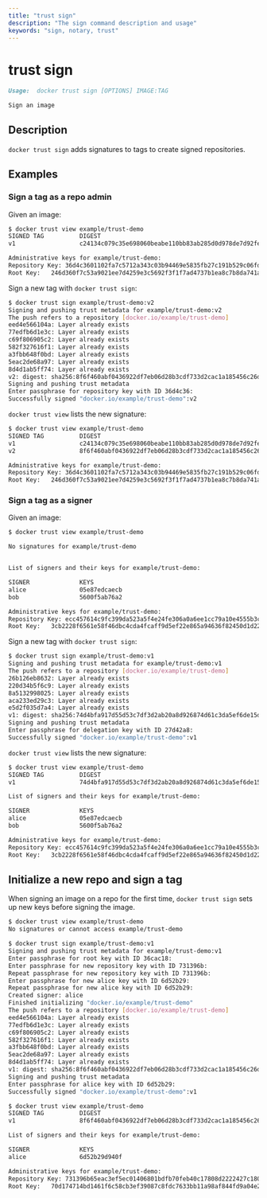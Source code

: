 ```yaml
---
title: "trust sign"
description: "The sign command description and usage"
keywords: "sign, notary, trust"
---
```


<!-- This file is maintained within the docker/cli Github
     repository at https://github.com/docker/cli/. Make all
     pull requests against that repo. If you see this file in
     another repository, consider it read-only there, as it will
     periodically be overwritten by the definitive file. Pull
     requests which include edits to this file in other repositories
     will be rejected.
-->

# trust sign

```markdown
Usage:  docker trust sign [OPTIONS] IMAGE:TAG

Sign an image

```

## Description

`docker trust sign` adds signatures to tags to create signed repositories.

## Examples

### Sign a tag as a repo admin

Given an image:

```bash
$ docker trust view example/trust-demo
SIGNED TAG          DIGEST                                                             SIGNERS
v1                  c24134c079c35e698060beabe110bb83ab285d0d978de7d92fed2c8c83570a41   (Repo Admin)

Administrative keys for example/trust-demo:
Repository Key:	36d4c3601102fa7c5712a343c03b94469e5835fb27c191b529c06fd19c14a942
Root Key:	246d360f7c53a9021ee7d4259e3c5692f3f1f7ad4737b1ea8c7b8da741ad980b
```

Sign a new tag with `docker trust sign`:

```bash
$ docker trust sign example/trust-demo:v2
Signing and pushing trust metadata for example/trust-demo:v2
The push refers to a repository [docker.io/example/trust-demo]
eed4e566104a: Layer already exists
77edfb6d1e3c: Layer already exists
c69f806905c2: Layer already exists
582f327616f1: Layer already exists
a3fbb648f0bd: Layer already exists
5eac2de68a97: Layer already exists
8d4d1ab5ff74: Layer already exists
v2: digest: sha256:8f6f460abf0436922df7eb06d28b3cdf733d2cac1a185456c26debbff0839c56 size: 1787
Signing and pushing trust metadata
Enter passphrase for repository key with ID 36d4c36:
Successfully signed "docker.io/example/trust-demo":v2
```

`docker trust view` lists the new signature:

```bash
$ docker trust view example/trust-demo
SIGNED TAG          DIGEST                                                             SIGNERS
v1                  c24134c079c35e698060beabe110bb83ab285d0d978de7d92fed2c8c83570a41   (Repo Admin)
v2                  8f6f460abf0436922df7eb06d28b3cdf733d2cac1a185456c26debbff0839c56   (Repo Admin)

Administrative keys for example/trust-demo:
Repository Key:	36d4c3601102fa7c5712a343c03b94469e5835fb27c191b529c06fd19c14a942
Root Key:	246d360f7c53a9021ee7d4259e3c5692f3f1f7ad4737b1ea8c7b8da741ad980b
```

### Sign a tag as a signer

Given an image:

```bash
$ docker trust view example/trust-demo

No signatures for example/trust-demo


List of signers and their keys for example/trust-demo:

SIGNER              KEYS
alice               05e87edcaecb
bob                 5600f5ab76a2

Administrative keys for example/trust-demo:
Repository Key:	ecc457614c9fc399da523a5f4e24fe306a0a6ee1cc79a10e4555b3c6ab02f71e
Root Key:	3cb2228f6561e58f46dbc4cda4fcaff9d5ef22e865a94636f82450d1d2234949
```

Sign a new tag with `docker trust sign`:

```bash
$ docker trust sign example/trust-demo:v1
Signing and pushing trust metadata for example/trust-demo:v1
The push refers to a repository [docker.io/example/trust-demo]
26b126eb8632: Layer already exists
220d34b5f6c9: Layer already exists
8a5132998025: Layer already exists
aca233ed29c3: Layer already exists
e5d2f035d7a4: Layer already exists
v1: digest: sha256:74d4bfa917d55d53c7df3d2ab20a8d926874d61c3da5ef6de15dd2654fc467c4 size: 1357
Signing and pushing trust metadata
Enter passphrase for delegation key with ID 27d42a8:
Successfully signed "docker.io/example/trust-demo":v1
```

`docker trust view` lists the new signature:

```bash
$ docker trust view example/trust-demo
SIGNED TAG          DIGEST                                                             SIGNERS
v1                  74d4bfa917d55d53c7df3d2ab20a8d926874d61c3da5ef6de15dd2654fc467c4   alice

List of signers and their keys for example/trust-demo:

SIGNER              KEYS
alice               05e87edcaecb
bob                 5600f5ab76a2

Administrative keys for example/trust-demo:
Repository Key:	ecc457614c9fc399da523a5f4e24fe306a0a6ee1cc79a10e4555b3c6ab02f71e
Root Key:	3cb2228f6561e58f46dbc4cda4fcaff9d5ef22e865a94636f82450d1d2234949
```

## Initialize a new repo and sign a tag

When signing an image on a repo for the first time, `docker trust sign` sets up new keys before signing the image.

```bash
$ docker trust view example/trust-demo
No signatures or cannot access example/trust-demo
```

```bash
$ docker trust sign example/trust-demo:v1
Signing and pushing trust metadata for example/trust-demo:v1
Enter passphrase for root key with ID 36cac18:
Enter passphrase for new repository key with ID 731396b:
Repeat passphrase for new repository key with ID 731396b:
Enter passphrase for new alice key with ID 6d52b29:
Repeat passphrase for new alice key with ID 6d52b29:
Created signer: alice
Finished initializing "docker.io/example/trust-demo"
The push refers to a repository [docker.io/example/trust-demo]
eed4e566104a: Layer already exists
77edfb6d1e3c: Layer already exists
c69f806905c2: Layer already exists
582f327616f1: Layer already exists
a3fbb648f0bd: Layer already exists
5eac2de68a97: Layer already exists
8d4d1ab5ff74: Layer already exists
v1: digest: sha256:8f6f460abf0436922df7eb06d28b3cdf733d2cac1a185456c26debbff0839c56 size: 1787
Signing and pushing trust metadata
Enter passphrase for alice key with ID 6d52b29:
Successfully signed "docker.io/example/trust-demo":v1
```

```bash
$ docker trust view example/trust-demo
SIGNED TAG          DIGEST                                                             SIGNERS
v1                  8f6f460abf0436922df7eb06d28b3cdf733d2cac1a185456c26debbff0839c56   alice

List of signers and their keys for example/trust-demo:

SIGNER              KEYS
alice               6d52b29d940f

Administrative keys for example/trust-demo:
Repository Key:	731396b65eac3ef5ec01406801bdfb70feb40c17808d2222427c18046eb63beb
Root Key:	70d174714bd1461f6c58cb3ef39087c8fdc7633bb11a98af844fd9a04e208103
```

